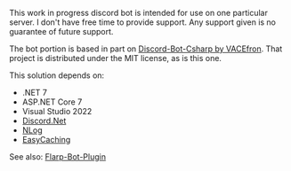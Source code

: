 This work in progress discord bot is intended for use on one particular server. I don't have free time to provide support. Any support given is no guarantee of future support.

The bot portion is based in part on [Discord-Bot-Csharp by VACEfron](https://github.com/VACEfron/Discord-Bot-Csharp). That project is distributed under the MIT license, as is this one.

This solution depends on:

- .NET 7
- ASP.NET Core 7
- Visual Studio 2022
- [Discord.Net](https://www.nuget.org/packages/Discord.Net/)
- [NLog](https://nlog-project.org/)
- [EasyCaching](https://github.com/dotnetcore/EasyCaching)

See also: [Flarp-Bot-Plugin](https://github.com/pkillboredom/Flarp-Bot-Plugin)
